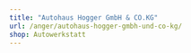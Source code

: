```yaml
---
title: "Autohaus Hogger GmbH & CO.KG"
url: /anger/autohaus-hogger-gmbh-und-co-kg/
shop: Autowerkstatt
---
```

